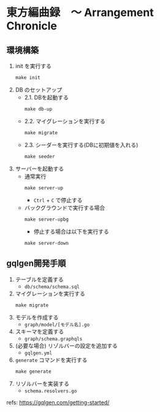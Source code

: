 # 東方編曲録　〜 Arrangement Chronicle

## 環境構築

1. init を実行する
    ```shell
    make init
    ```
2. DB のセットアップ
   - 2.1. DBを起動する
     ```shell
     make db-up
     ```
   - 2.2. マイグレーションを実行する
     ```shell
     make migrate
     ```
   - 2.3. シーダーを実行する(DBに初期値を入れる)
     ```shell
     make seeder
     ```
3. サーバーを起動する
   - 通常実行
     ```shell
     make server-up
     ```
     - `Ctrl` + `C` で停止する
   - バックグラウンドで実行する場合
     ```shell
     make server-upbg
     ```
     - 停止する場合は以下を実行する
     ```shell
     make server-down
     ```

## gqlgen開発手順

1. テーブルを定義する
    - `db/schema/schema.sql`
2. マイグレーションを実行する
    ```shell
    make migrate
    ```
3. モデルを作成する
    - `graph/model/[モデル名].go`
4. スキーマを定義する
    - `graph/schema.graphqls`
5. (必要な場合) リゾルバーの設定を追加する
    - `gqlgen.yml`
6. `generate` コマンドを実行する
    ```shell
    make generate
    ```
7. リゾルバーを実装する
    - `schema.resolvers.go`

refs: https://gqlgen.com/getting-started/
